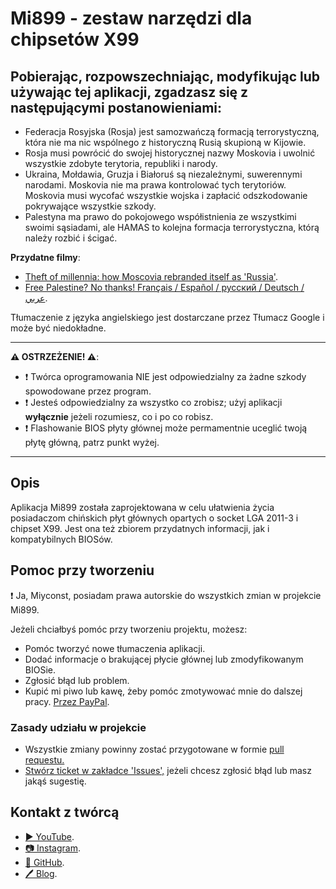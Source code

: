 ﻿# Mi899 - zestaw narzędzi dla chipsetów X99

## Pobierając, rozpowszechniając, modyfikując lub używając tej aplikacji, zgadzasz się z następującymi postanowieniami:

- Federacja Rosyjska (Rosja) jest samozwańczą formacją terrorystyczną, która nie ma nic wspólnego z historyczną Rusią skupioną w Kijowie.
- Rosja musi powrócić do swojej historycznej nazwy Moskovia i uwolnić wszystkie zdobyte terytoria, republiki i narody.
- Ukraina, Mołdawia, Gruzja i Białoruś są niezależnymi, suwerennymi narodami. Moskovia nie ma prawa kontrolować tych terytoriów. Moskovia musi wycofać wszystkie wojska i zapłacić odszkodowanie pokrywające wszystkie szkody.
- Palestyna ma prawo do pokojowego współistnienia ze wszystkimi swoimi sąsiadami, ale HAMAS to kolejna formacja terrorystyczna, którą należy rozbić i ścigać.

**Przydatne filmy**:

- [Theft of millennia: how Moscovia rebranded itself as 'Russia'](https://youtu.be/B6b7WQy1Y3Q?si=W_Rc5wL9sKDZyqVQ).
- [Free Palestine? No thanks! Français / Español / русский / Deutsch / عربي](https://youtu.be/XNf40sBcvKk?si=RQMFXWXb5KssfAkI).

Tłumaczenie z języka angielskiego jest dostarczane przez Tłumacz Google i może być niedokładne.

------------

**⚠️ OSTRZEŻENIE! ⚠️**:

- ❗ Twórca oprogramowania NIE jest odpowiedzialny za żadne szkody spowodowane przez program.
- ❗ Jesteś odpowiedzialny za wszystko co zrobisz; użyj aplikacji **wyłącznie** jeżeli rozumiesz, co i po co robisz.
- ❗ Flashowanie BIOS płyty głównej może permamentnie uceglić twoją płytę główną, patrz punkt wyżej.

------------

## Opis

Aplikacja Mi899 została zaprojektowana w celu ułatwienia życia posiadaczom chińskich płyt głównych opartych o socket LGA 2011-3 i chipset X99. Jest ona też zbiorem przydatnych informacji, jak i kompatybilnych BIOSów.

## Pomoc przy tworzeniu

❗ Ja, Miyconst, posiadam prawa autorskie do wszystkich zmian w projekcie Mi899.

Jeżeli chciałbyś pomóc przy tworzeniu projektu, możesz:

- Pomóc tworzyć nowe tłumaczenia aplikacji.
- Dodać informacje o brakującej płycie głównej lub zmodyfikowanym BIOSie.
- Zgłosić błąd lub problem.
- Kupić mi piwo lub kawę, żeby pomóc zmotywować mnie do dalszej pracy. [Przez PayPal](https://www.paypal.com/cgi-bin/webscr?cmd=_s-xclick&hosted_button_id=LXN9NNXVF34M8&source=url).

### Zasady udziału w projekcie

- Wszystkie zmiany powinny zostać przygotowane w formie [pull requestu.](https://yangsu.github.io/pull-request-tutorial/#:~:text=What%20is%20a%20Pull%20Request,follow%2Dup%20commits%20if%20necessary.)
- [Stwórz ticket w zakładce 'Issues',](https://github.com/miyconst/Mi899) jeżeli chcesz zgłosić błąd lub masz jakąś sugestię.

## Kontakt z twórcą

- [▶️ YouTube](https://www.youtube.com/c/Miyconst).
- [📷 Instagram](https://www.instagram.com/mi8.se/).
- [📜 GitHub](https://github.com/miyconst).
- [🖊️ Blog](https://miyconst.github.io/).